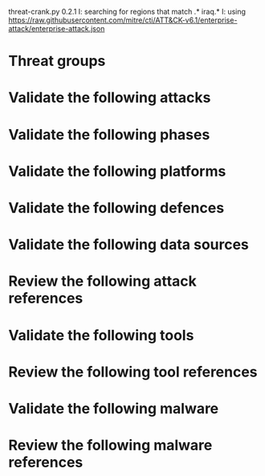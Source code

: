 threat-crank.py 0.2.1
I: searching for regions that match .* iraq.*
I: using https://raw.githubusercontent.com/mitre/cti/ATT&CK-v6.1/enterprise-attack/enterprise-attack.json
# Threat groups


# Validate the following attacks


# Validate the following phases


# Validate the following platforms


# Validate the following defences


# Validate the following data sources


# Review the following attack references


# Validate the following tools


# Review the following tool references


# Validate the following malware


# Review the following malware references



